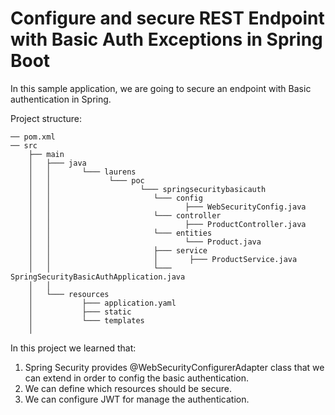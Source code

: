 # Configure and secure REST Endpoint with Basic Auth Exceptions in Spring Boot

In this sample application, we are going to secure an endpoint with Basic authentication in Spring.

Project structure:

```
── pom.xml
── src
    ├── main    
    │   ├─── java
    │   │       └─── laurens
    │   │             └─── poc
    │   │                    └─── springsecuritybasicauth
    │   │                       └─── config
    │   │                              ├─── WebSecurityConfig.java
    │   │                       └─── controller
    │   │                              ├─── ProductController.java
    │   │                       └─── entities
    │   │                              └─── Product.java
    │   │                       ├─── service
    │   │                       │       ├─── ProductService.java
    │   │                       └─── SpringSecurityBasicAuthApplication.java
    │   │
    │   └─── resources
    │           ├─── application.yaml
    │           ├─── static
    │           └─── templates
    │           
```

In this project we learned that:

1. Spring Security provides @WebSecurityConfigurerAdapter class that we can extend in order to config the basic authentication.
2. We can define which resources should be secure.
3. We can configure JWT for manage the authentication.
